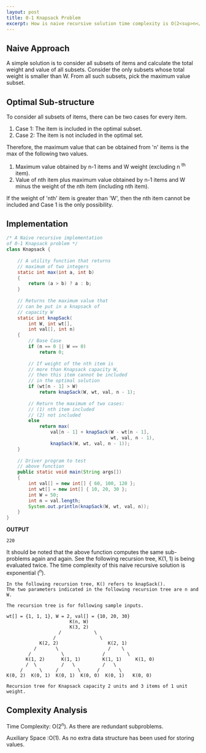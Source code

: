 ```yaml
---
layout: post
title: 0-1 Knapsack Problem
excerpt: How is naive recursive solution time complexity is O(2<sup>n</sup> ) in 0-1 Knapsack problem?
---
```


## Naive Approach

A simple solution is to consider all subsets of items and calculate the total weight and value of all subsets. Consider the only subsets whose total weight is smaller than W. From all such subsets, pick the maximum value subset.


## Optimal Sub-structure

To consider all subsets of items, there can be two cases for every item.

1. Case 1: The item is included in the optimal subset.
2. Case 2: The item is not included in the optimal set.

Therefore, the maximum value that can be obtained from 'n' items is the max of the following two values.

1. Maximum value obtained by n-1 items and W weight (excluding n <sup>th</sup> item).
2. Value of nth item plus maximum value obtained by n-1 items and W minus the weight of the nth item (including nth item).

If the weight of 'nth' item is greater than 'W', then the nth item cannot be included and Case 1 is the only possibility.

## Implementation

```java
/* A Naive recursive implementation  
of 0-1 Knapsack problem */
class Knapsack { 
  
    // A utility function that returns 
    // maximum of two integers 
    static int max(int a, int b) 
    { 
        return (a > b) ? a : b; 
    } 
  
    // Returns the maximum value that 
    // can be put in a knapsack of 
    // capacity W 
    static int knapSack( 
        int W, int wt[], 
        int val[], int n) 
    { 
        // Base Case 
        if (n == 0 || W == 0) 
            return 0; 
  
        // If weight of the nth item is 
        // more than Knapsack capacity W, 
        // then this item cannot be included 
        // in the optimal solution 
        if (wt[n - 1] > W) 
            return knapSack(W, wt, val, n - 1); 
  
        // Return the maximum of two cases: 
        // (1) nth item included 
        // (2) not included 
        else
            return max( 
                val[n - 1] + knapSack(W - wt[n - 1], 
                                      wt, val, n - 1), 
                knapSack(W, wt, val, n - 1)); 
    } 
  
    // Driver program to test 
    // above function 
    public static void main(String args[]) 
    { 
        int val[] = new int[] { 60, 100, 120 }; 
        int wt[] = new int[] { 10, 20, 30 }; 
        int W = 50; 
        int n = val.length; 
        System.out.println(knapSack(W, wt, val, n)); 
    } 
} 
```

**OUTPUT**

```
220
```

It should be noted that the above function computes the same sub-problems again and again. See the following recursion tree, K(1, 1) is being evaluated twice. The time complexity of this naive recursive solution is exponential (<sup>n</sup>).


```
In the following recursion tree, K() refers to knapSack().
The two parameters indicated in the following recursion tree are n and W. 

The recursion tree is for following sample inputs.

wt[] = {1, 1, 1}, W = 2, val[] = {10, 20, 30}
                       K(n, W)
                       K(3, 2)  
                   /            \ 
                 /                \               
            K(2, 2)                  K(2, 1)
          /       \                  /    \ 
        /           \              /        \
       K(1, 2)      K(1, 1)        K(1, 1)     K(1, 0)
       /  \         /   \          /   \
     /      \     /       \      /       \
K(0, 2)  K(0, 1)  K(0, 1)  K(0, 0)  K(0, 1)   K(0, 0)

Recursion tree for Knapsack capacity 2 units and 3 items of 1 unit weight.
```

## Complexity Analysis

Time Complexity: O(2<sup>n</sup>).
As there are redundant subproblems.

Auxiliary Space :O(1).
As no extra data structure has been used for storing values.
